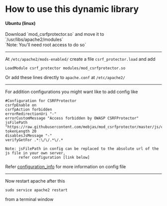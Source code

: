 How to use this dynamic library
=====================

<h4> Ubuntu (linux) </h4>
Download `mod_csrfprotector.so` and move it to `/usr/libs/apache2/modules`<br>
`Note: You'll need root access to do so`

--------------------------------------------


At `/etc/apache2/mods-enabled/` create a file `csrf_protector.load` and add
```
LoadModule csrf_protector modules/mod_csrfprotector.so
```
Or add these lines directly to `apache.conf` at `/etc/apache2/`

---------------------------------------------

For addition configurations you might want like to add config like

```
#Configuration for CSRFProtector
csrfpEnable on
csrfpAction forbidden
errorRedirectionUri "-"
errorCustomMessage "Access forbidden by OWASP CSRFProtector"
jsFilePath "https://raw.githubusercontent.com/mebjas/mod_csrfprotector/master/js/csrfprotector.js"
tokenLength 20
disablesJsMessage "-"
verifyGetFor .*:\/\/.*\/.*
```

```
Note: jsFilePath in config can be replaced to the absolute url of the js file in your own server,
      refer configuration [link below]
```

Refer [configuration_info](https://github.com/mebjas/mod_csrfprotector/blob/master/apache%202.2/readme.md) for more information on config file

----------------------------------------------
Now restart apache after this
```
sudo service apache2 restart
```
from a terminal window
